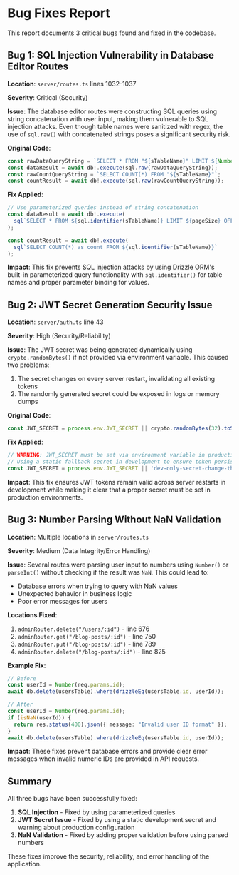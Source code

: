 # Bug Fixes Report

This report documents 3 critical bugs found and fixed in the codebase.

## Bug 1: SQL Injection Vulnerability in Database Editor Routes

**Location**: `server/routes.ts` lines 1032-1037

**Severity**: Critical (Security)

**Issue**: 
The database editor routes were constructing SQL queries using string concatenation with user input, making them vulnerable to SQL injection attacks. Even though table names were sanitized with regex, the use of `sql.raw()` with concatenated strings poses a significant security risk.

**Original Code**:
```typescript
const rawDataQueryString = `SELECT * FROM "${sTableName}" LIMIT ${Number(pageSize)} OFFSET ${Number(offset)}`;
const dataResult = await db!.execute(sql.raw(rawDataQueryString));
const rawCountQueryString = `SELECT COUNT(*) FROM "${sTableName}"`;
const countResult = await db!.execute(sql.raw(rawCountQueryString));
```

**Fix Applied**:
```typescript
// Use parameterized queries instead of string concatenation
const dataResult = await db!.execute(
  sql`SELECT * FROM ${sql.identifier(sTableName)} LIMIT ${pageSize} OFFSET ${offset}`
);

const countResult = await db!.execute(
  sql`SELECT COUNT(*) as count FROM ${sql.identifier(sTableName)}`
);
```

**Impact**: This fix prevents SQL injection attacks by using Drizzle ORM's built-in parameterized query functionality with `sql.identifier()` for table names and proper parameter binding for values.

## Bug 2: JWT Secret Generation Security Issue

**Location**: `server/auth.ts` line 43

**Severity**: High (Security/Reliability)

**Issue**:
The JWT secret was being generated dynamically using `crypto.randomBytes()` if not provided via environment variable. This caused two problems:
1. The secret changes on every server restart, invalidating all existing tokens
2. The randomly generated secret could be exposed in logs or memory dumps

**Original Code**:
```typescript
const JWT_SECRET = process.env.JWT_SECRET || crypto.randomBytes(32).toString('hex');
```

**Fix Applied**:
```typescript
// WARNING: JWT_SECRET must be set via environment variable in production
// Using a static fallback secret in development to ensure token persistence
const JWT_SECRET = process.env.JWT_SECRET || 'dev-only-secret-change-this-in-production';
```

**Impact**: This fix ensures JWT tokens remain valid across server restarts in development while making it clear that a proper secret must be set in production environments.

## Bug 3: Number Parsing Without NaN Validation

**Location**: Multiple locations in `server/routes.ts`

**Severity**: Medium (Data Integrity/Error Handling)

**Issue**:
Several routes were parsing user input to numbers using `Number()` or `parseInt()` without checking if the result was `NaN`. This could lead to:
- Database errors when trying to query with NaN values
- Unexpected behavior in business logic
- Poor error messages for users

**Locations Fixed**:
1. `adminRouter.delete("/users/:id")` - line 676
2. `adminRouter.get("/blog-posts/:id")` - line 750
3. `adminRouter.put("/blog-posts/:id")` - line 789
4. `adminRouter.delete("/blog-posts/:id")` - line 825

**Example Fix**:
```typescript
// Before
const userId = Number(req.params.id);
await db.delete(usersTable).where(drizzleEq(usersTable.id, userId));

// After
const userId = Number(req.params.id);
if (isNaN(userId)) {
  return res.status(400).json({ message: "Invalid user ID format" });
}
await db.delete(usersTable).where(drizzleEq(usersTable.id, userId));
```

**Impact**: These fixes prevent database errors and provide clear error messages when invalid numeric IDs are provided in API requests.

## Summary

All three bugs have been successfully fixed:
1. **SQL Injection** - Fixed by using parameterized queries
2. **JWT Secret Issue** - Fixed by using a static development secret and warning about production configuration
3. **NaN Validation** - Fixed by adding proper validation before using parsed numbers

These fixes improve the security, reliability, and error handling of the application.